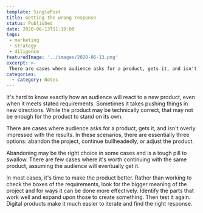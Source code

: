 ```yaml
---
template: SinglePost
title: Getting the wrong response
status: Published
date: 2020-06-13T11:10:00
tags:
 - marketing
 - strategy
 - diligence
featuredImage: '../images/2020-06-13.png'
excerpt: >-
 There are cases where audience asks for a product, gets it, and isn't overly impressed with the results. Identify the parts that work well and expand upon those to create something. Then test it again. Digital products make it much easier to iterate and find the right response. 
categories:
  - category: Notes
---
```

It's hard to know exactly how an audience will react to a new product, even when it meets stated requirements. Sometimes it takes pushing things in new directions. While the product may be technically correct, that may not be enough for the product to stand on its own.

There are cases where audience asks for a product, gets it, and isn't overly impressed with the results. In these scenarios, there are essentially three options: abandon the project, continue bullheadedly, or adjust the product.

Abandoning may be the right choice in some cases and is a tough pill to swallow. There are few cases where it's worth continuing with the same product, assuming the audience will eventually get it.  

In most cases, it's time to make the product better. Rather than working to check the boxes of the requirements, look for the bigger meaning of the project and for ways it can be done more effectively. Identify the parts that work well and expand upon those to create something. Then test it again. Digital products make it much easier to iterate and find the right response.
